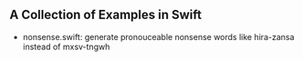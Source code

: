 A Collection of Examples in Swift
---------------------------------

- nonsense.swift: generate pronouceable nonsense words like hira-zansa instead of mxsv-tngwh
